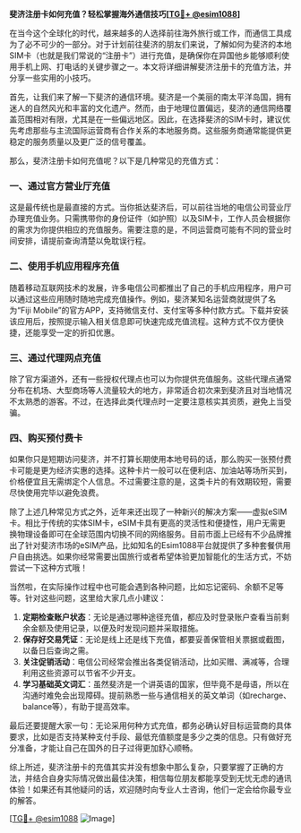 **斐济注册卡如何充值？轻松掌握海外通信技巧[[TG💪+ @esim1088](https://t.me/s/esim1088)]**

在当今这个全球化的时代，越来越多的人选择前往海外旅行或工作，而通信工具成为了必不可少的一部分。对于计划前往斐济的朋友们来说，了解如何为斐济的本地SIM卡（也就是我们常说的“注册卡”）进行充值，是确保你在异国他乡能够顺利使用手机上网、打电话的关键步骤之一。本文将详细讲解斐济注册卡的充值方法，并分享一些实用的小技巧。

首先，让我们来了解一下斐济的通信环境。斐济是一个美丽的南太平洋岛国，拥有迷人的自然风光和丰富的文化遗产。然而，由于地理位置偏远，斐济的通信网络覆盖范围相对有限，尤其是在一些偏远地区。因此，在选择斐济的SIM卡时，建议优先考虑那些与主流国际运营商有合作关系的本地服务商。这些服务商通常能提供更稳定的服务质量以及更广泛的信号覆盖。

那么，斐济注册卡如何充值呢？以下是几种常见的充值方式：

### 一、通过官方营业厅充值

这是最传统也是最直接的方式。当你抵达斐济后，可以前往当地的电信公司营业厅办理充值业务。只需携带你的身份证件（如护照）以及SIM卡，工作人员会根据你的需求为你提供相应的充值服务。需要注意的是，不同运营商可能有不同的营业时间安排，请提前查询清楚以免耽误行程。

### 二、使用手机应用程序充值

随着移动互联网技术的发展，许多电信公司都推出了自己的手机应用程序，用户可以通过这些应用随时随地完成充值操作。例如，斐济某知名运营商就提供了名为“Fiji Mobile”的官方APP，支持微信支付、支付宝等多种付款方式。下载并安装该应用后，按照提示输入相关信息即可快速完成充值流程。这种方式不仅方便快捷，还能享受一定的折扣优惠。

### 三、通过代理网点充值

除了官方渠道外，还有一些授权代理点也可以为你提供充值服务。这些代理点通常分布在机场、大型商场等人流量较大的地方，非常适合初次来到斐济且对当地情况不太熟悉的游客。不过，在选择此类代理点时一定要注意核实其资质，避免上当受骗。

### 四、购买预付费卡

如果你只是短期访问斐济，并不打算长期使用本地号码的话，那么购买一张预付费卡可能是更为经济实惠的选择。这种卡片一般可以在便利店、加油站等场所买到，价格便宜且无需绑定个人信息。不过需要注意的是，这类卡片的有效期较短，需要尽快使用完毕以避免浪费。

除了上述几种常见方式之外，近年来还出现了一种新兴的解决方案——虚拟eSIM卡。相比于传统的实体SIM卡，eSIM卡具有更高的灵活性和便捷性，用户无需更换物理设备即可在全球范围内切换不同的网络服务。目前市面上已经有不少品牌推出了针对斐济市场的eSIM产品，比如知名的Esim1088平台就提供了多种套餐供用户自由挑选。如果你经常需要出国旅行或者希望体验更加智能化的生活方式，不妨尝试一下这种方式哦！

当然啦，在实际操作过程中也可能会遇到各种问题，比如忘记密码、余额不足等等。针对这些问题，这里给大家几点小建议：

1. **定期检查账户状态**：无论是通过哪种途径充值，都应及时登录账户查看当前剩余金额及使用记录，以便及时发现问题并采取措施。
2. **保存好交易凭证**：无论是线上还是线下充值，都要妥善保管相关票据或截图，以备日后查询之需。
3. **关注促销活动**：电信公司经常会推出各类促销活动，比如买赠、满减等，合理利用这些资源可以节省不少开支。
4. **学习基础英文词汇**：虽然斐济是一个讲英语的国家，但毕竟不是母语，所以在沟通时难免会出现障碍。提前熟悉一些与通信相关的英文单词（如recharge、balance等），有助于提高效率。

最后还要提醒大家一句：无论采用何种方式充值，都务必确认好目标运营商的具体要求，比如是否支持某种支付手段、最低充值额度是多少之类的信息。只有做好充分准备，才能让自己在国外的日子过得更加舒心顺畅。

综上所述，斐济注册卡的充值其实并没有想象中那么复杂，只要掌握了正确的方法，并结合自身实际情况做出最佳决策，相信每位朋友都能享受到无忧无虑的通讯体验！如果还有其他疑问的话，欢迎随时向专业人士咨询，他们一定会给你最专业的解答。

[[TG💪+ @esim1088](https://t.me/s/esim1088) ![Image](https://i.postimg.cc/4NQfJmqS/Snipaste-2025-05-13-00-14-12.png)]